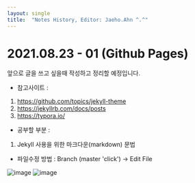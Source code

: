 ```yaml
---
layout: single
title:  "Notes History, Editor: Jaeho.Ahn ^.^"
---
```


# 2021.08.23 - 01 (Github Pages)

앞으로 글을 쓰고 싶을때 작성하고 정리할 예정입니다.

* 참고사이트 :
1. https://github.com/topics/jekyll-theme
2. https://jekyllrb.com/docs/posts
3. https://typora.io/

* 공부할 부분 :
1. Jekyll 사용을 위한 마크다운(markdown) 문법

* 파일수정 방법 : Branch (master 'click') -> Edit File

![image](https://user-images.githubusercontent.com/66652448/130463137-11628431-722d-442d-a79e-347196b65551.png) 
![image](https://user-images.githubusercontent.com/66652448/130463773-e6fdb426-851d-49e3-b2b5-e867f2e93173.png)

